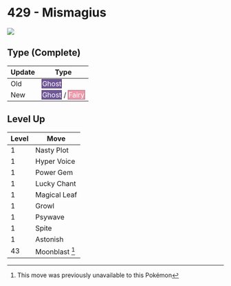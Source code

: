 # 429 - Mismagius
![][429]

## Type (Complete)

Update | Type
---    | ---
Old    | <span style="color:white; background:#705898; border: 1px solid #493963">Ghost</span>
New    | <span style="color:white; background:#705898; border: 1px solid #493963">Ghost</span> / <span style="color:white; background:#EE99AC; border: 1px solid #9B6470">Fairy</span>

## Level Up

Level | Move
---   | ---
  1   | Nasty Plot
  1   | Hyper Voice
  1   | Power Gem
  1   | Lucky Chant
  1   | Magical Leaf
  1   | Growl
  1   | Psywave
  1   | Spite
  1   | Astonish
 43   | Moonblast [^1]



[429]: ../img/pokemon/429.png

[^1]: This move was previously unavailable to this Pokémon